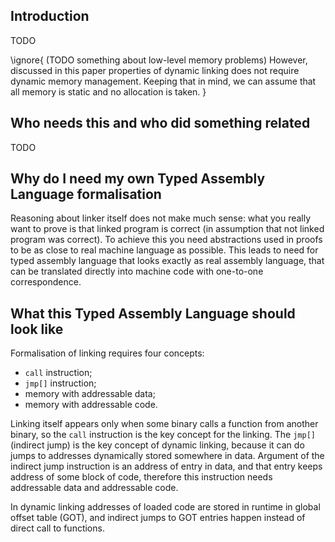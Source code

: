 ## Introduction

TODO

\ignore{
(TODO something about low-level memory problems) However, discussed in this
paper properties of dynamic linking does not require dynamic memory
management. Keeping that in mind, we can assume that all memory is static
and no allocation is taken.
}

## Who needs this and who did something related

TODO

## Why do I need my own Typed Assembly Language formalisation

Reasoning about linker itself does not make much sense: what you really
want to prove is that linked program is correct (in assumption that not
linked program was correct). To achieve this you need abstractions used in
proofs to be as close to real machine language as possible. This leads to
need for typed assembly language that looks exactly as real assembly
language, that can be translated directly into machine code with one-to-one
correspondence.

## What this Typed Assembly Language should look like

Formalisation of linking requires four concepts:

*   `call` instruction;
*   `jmp[]` instruction;
*   memory with addressable data;
*   memory with addressable code.

Linking itself appears only when some binary calls a function from another
binary, so the `call` instruction is the key concept for the linking. The
`jmp[]` (indirect jump) is the key concept of dynamic linking, because it
can do jumps to addresses dynamically stored somewhere in data. Argument of
the indirect jump instruction is an address of entry in data, and that
entry keeps address of some block of code, therefore this instruction needs
addressable data and addressable code.

In dynamic linking addresses of loaded code are stored in runtime in global
offset table (GOT), and indirect jumps to GOT entries happen instead of
direct call to functions.
